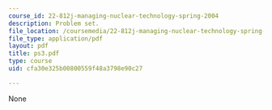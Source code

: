 ```yaml
---
course_id: 22-812j-managing-nuclear-technology-spring-2004
description: Problem set.
file_location: /coursemedia/22-812j-managing-nuclear-technology-spring-2004/cfa30e325b00800559f48a3798e90c27_ps3.pdf
file_type: application/pdf
layout: pdf
title: ps3.pdf
type: course
uid: cfa30e325b00800559f48a3798e90c27

---
```

None